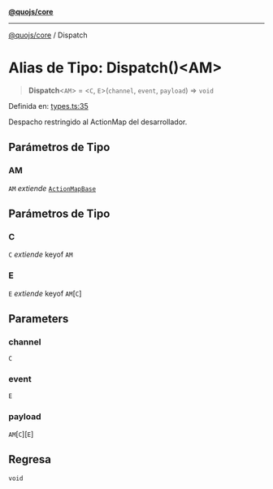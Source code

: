 [**@quojs/core**](../README.md)

***

[@quojs/core](../README.md) / Dispatch

# Alias de Tipo: Dispatch()\<AM\>

> **Dispatch**\<`AM`\> = \<`C`, `E`\>(`channel`, `event`, `payload`) => `void`

Definida en: [types.ts:35](https://github.com/quojs/quojs/blob/77e60321cd9a639207281caa83e9258935b2bfc1/packages/core/src/types.ts#L35)

Despacho restringido al ActionMap del desarrollador.

## Parámetros de Tipo

### AM

`AM` *extiende* [`ActionMapBase`](ActionMapBase.md)

## Parámetros de Tipo

### C

`C` *extiende* keyof `AM`

### E

`E` *extiende* keyof `AM`\[`C`\]

## Parameters

### channel

`C`

### event

`E`

### payload

`AM`\[`C`\]\[`E`\]

## Regresa

`void`
